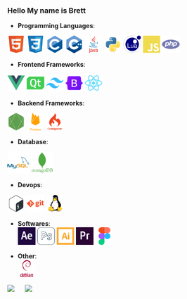 ### Hello  My name is Brett

* **Programming Languages**:
<div><img src="https://github.com/devicons/devicon/blob/master/icons/html5/html5-original.svg" width="40" height="40"/> 
     <img src="https://github.com/devicons/devicon/blob/master/icons/css3/css3-original.svg" width="40" height="40"/> 
     <img src="https://github.com/devicons/devicon/blob/master/icons/c/c-original.svg" width="40" height="40"/> 
     <img src="https://github.com/devicons/devicon/blob/master/icons/cplusplus/cplusplus-original.svg" width="40" height="40"/> 
     <img src="https://github.com/devicons/devicon/blob/master/icons/java/java-original-wordmark.svg" width="40" height="40"/>
     <img src="https://github.com/devicons/devicon/blob/master/icons/python/python-original.svg" width="40" height="40"/> 
     <img src="https://github.com/devicons/devicon/blob/master/icons/lua/lua-original.svg" width="40" height="40"/>
     <img src="https://github.com/devicons/devicon/blob/master/icons/javascript/javascript-plain.svg" width="40" height="40"/> 
     <img src="https://github.com/devicons/devicon/blob/master/icons/php/php-plain.svg" width="40" height="40"/> 
</div>

* **Frontend Frameworks**: 
 <div>
     <img src="https://github.com/devicons/devicon/blob/master/icons/vuejs/vuejs-original.svg" width="40" height="40"/>
     <img src="https://github.com/devicons/devicon/blob/master/icons/qt/qt-original.svg" width="40" height="40"/> 
     <img src="https://github.com/devicons/devicon/blob/master/icons/tailwindcss/tailwindcss-plain.svg" width="40" height="40"/>
     <img src="https://github.com/devicons/devicon/blob/master/icons/bootstrap/bootstrap-original.svg" width="40" height="40"/> 
     <img src="https://github.com/devicons/devicon/blob/master/icons/react/react-original.svg" width="40" height="40"/> 
</div>

* **Backend Frameworks**:
<div><img src="https://github.com/devicons/devicon/blob/master/icons/nodejs/nodejs-plain.svg" width="40" height="40"/> 
     <img src="https://github.com/devicons/devicon/blob/master/icons/firebase/firebase-plain-wordmark.svg" width="40" height="40"/> 
     <img src="https://github.com/devicons/devicon/blob/master/icons/codeigniter/codeigniter-plain-wordmark.svg" width="40" height="40"/> 
</div>

* **Database**:
<div><img src="https://github.com/devicons/devicon/blob/master/icons/mysql/mysql-original-wordmark.svg" width="50" height="50"/> 
     <img src="https://github.com/devicons/devicon/blob/master/icons/mongodb/mongodb-plain-wordmark.svg" width="50" height="50"/> 
</div>

* **Devops**: 
<div><img src="https://github.com/devicons/devicon/blob/master/icons/bash/bash-original.svg" width="40" height="40"/> 
     <img src="https://github.com/devicons/devicon/blob/master/icons/git/git-plain-wordmark.svg" width="40" height="40"/>
     <img src="https://github.com/devicons/devicon/blob/master/icons/linux/linux-original.svg" width="40" height="40"/>
</div>

* **Softwares**: 
  <div>
     <img src="https://github.com/devicons/devicon/blob/master/icons/aftereffects/aftereffects-plain.svg" width="40" height="40"/>
     <img src="https://github.com/devicons/devicon/blob/master/icons/photoshop/photoshop-line.svg" width="40" height="40"/> 
     <img src="https://github.com/devicons/devicon/blob/master/icons/illustrator/illustrator-line.svg" width="40" height="40"/> 
     <img src="https://github.com/devicons/devicon/blob/master/icons/premierepro/premierepro-plain.svg" width="40" height="40"/> 
     <img src="https://github.com/devicons/devicon/blob/master/icons/figma/figma-original.svg" width="40" height="40"/>
</div>

* **Other**: 
  <div><img src="https://github.com/devicons/devicon/blob/master/icons/debian/debian-plain-wordmark.svg" width="40" height="40"/> 
</div>
<p><img src="https://github-readme-stats.vercel.app/api/top-langs/?username=BrtPx&size_weight=0&count_weight=1&langs_count=8&layout=compact" />&nbsp; &nbsp; &nbsp; <img src="https://github-readme-stats-sigma-five.vercel.app/api?username=BrtPx&&count_private=true&show_icons=true&theme=dracula" /></p> 
